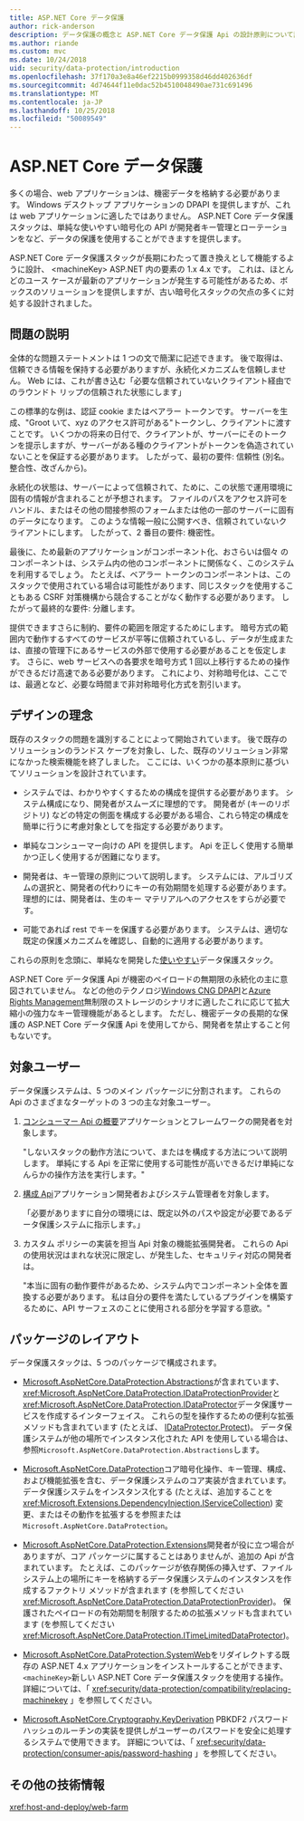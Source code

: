 ```yaml
---
title: ASP.NET Core データ保護
author: rick-anderson
description: データ保護の概念と ASP.NET Core データ保護 Api の設計原則について説明します。
ms.author: riande
ms.custom: mvc
ms.date: 10/24/2018
uid: security/data-protection/introduction
ms.openlocfilehash: 37f170a3e8a46ef2215b0999358d46dd402636df
ms.sourcegitcommit: 4d74644f11e0dac52b4510048490ae731c691496
ms.translationtype: MT
ms.contentlocale: ja-JP
ms.lasthandoff: 10/25/2018
ms.locfileid: "50089549"
---
```

# <a name="aspnet-core-data-protection"></a>ASP.NET Core データ保護

多くの場合、web アプリケーションは、機密データを格納する必要があります。 Windows デスクトップ アプリケーションの DPAPI を提供しますが、これは web アプリケーションに適したではありません。 ASP.NET Core データ保護スタックは、単純な使いやすい暗号化の API が開発者キー管理とローテーションをなど、データの保護を使用することができますを提供します。

ASP.NET Core データ保護スタックが長期にわたって置き換えとして機能するように設計、 &lt;machineKey&gt; ASP.NET 内の要素の 1.x 4.x です。 これは、ほとんどのユース ケースが最新のアプリケーションが発生する可能性があるため、ボックスのソリューションを提供しますが、古い暗号化スタックの欠点の多くに対処する設計されました。

## <a name="problem-statement"></a>問題の説明

全体的な問題ステートメントは 1 つの文で簡潔に記述できます。 後で取得は、信頼できる情報を保持する必要がありますが、永続化メカニズムを信頼しません。 Web には、これが書き込む「必要な信頼されていないクライアント経由でのラウンドト リップの信頼された状態にします」

この標準的な例は、認証 cookie またはベアラー トークンです。 サーバーを生成、"Groot いて、xyz のアクセス許可がある"トークンし、クライアントに渡すことです。 いくつかの将来の日付で、クライアントが、サーバーにそのトークンを提示しますが、サーバーがある種のクライアントがトークンを偽造されていないことを保証する必要があります。 したがって、最初の要件: 信頼性 (別名。 整合性、改ざんから)。

永続化の状態は、サーバーによって信頼されて、ために、この状態で運用環境に固有の情報が含まれることが予想されます。 ファイルのパスをアクセス許可をハンドル、またはその他の間接参照のフォームまたは他の一部のサーバーに固有のデータになります。 このような情報一般に公開すべき、信頼されていないクライアントにします。 したがって、2 番目の要件: 機密性。

最後に、ため最新のアプリケーションがコンポーネント化、おさらいは個々 のコンポーネントは、システム内の他のコンポーネントに関係なく、このシステムを利用するでしょう。 たとえば、ベアラー トークンのコンポーネントは、このスタックで使用されている場合は可能性があります、同じスタックを使用することもある CSRF 対策機構から競合することがなく動作する必要があります。 したがって最終的な要件: 分離します。

提供できますさらに制約、要件の範囲を限定するためにします。 暗号方式の範囲内で動作するすべてのサービスが平等に信頼されているし、データが生成または、直接の管理下にあるサービスの外部で使用する必要があることを仮定します。 さらに、web サービスへの各要求を暗号方式 1 回以上移行するための操作ができるだけ高速である必要があります。 これにより、対称暗号化は、ここでは、最適となど、必要な時間まで非対称暗号化方式を割引います。

## <a name="design-philosophy"></a>デザインの理念

既存のスタックの問題を識別することによって開始されています。 後で既存のソリューションのランドス ケープを対象し、した、既存のソリューション非常になかった検索機能を終了しました。 ここには、いくつかの基本原則に基づいてソリューションを設計されています。

* システムでは、わかりやすくするための構成を提供する必要があります。 システム構成になり、開発者がスムーズに理想的です。 開発者が (キーのリポジトリ) などの特定の側面を構成する必要がある場合、これら特定の構成を簡単に行うに考慮対象としてを指定する必要があります。

* 単純なコンシューマー向けの API を提供します。 Api を正しく使用する簡単かつ正しく使用するが困難になります。

* 開発者は、キー管理の原則について説明します。 システムには、アルゴリズムの選択と、開発者の代わりにキーの有効期間を処理する必要があります。 理想的には、開発者は、生のキー マテリアルへのアクセスをすらが必要です。

* 可能であれば rest でキーを保護する必要があります。 システムは、適切な既定の保護メカニズムを確認し、自動的に適用する必要があります。

これらの原則を念頭に、単純なを開発した[使いやすい](xref:security/data-protection/using-data-protection)データ保護スタック。

ASP.NET Core データ保護 Api が機密のペイロードの無期限の永続化の主に意図されていません。 などの他のテクノロジ[Windows CNG DPAPI](https://msdn.microsoft.com/library/windows/desktop/hh706794%28v=vs.85%29.aspx)と[Azure Rights Management](/rights-management/)無制限のストレージのシナリオに適したこれに応じて拡大縮小の強力なキー管理機能があるとします。 ただし、機密データの長期的な保護の ASP.NET Core データ保護 Api を使用してから、開発者を禁止すること何もないです。

## <a name="audience"></a>対象ユーザー

データ保護システムは、5 つのメイン パッケージに分割されます。 これらの Api のさまざまなターゲットの 3 つの主な対象ユーザー。

1. [コンシューマー Api の概要](xref:security/data-protection/consumer-apis/overview)アプリケーションとフレームワークの開発者を対象します。

   "しないスタックの動作方法について、またはを構成する方法について説明します。 単純にする Api を正常に使用する可能性が高いできるだけ単純になんらかの操作方法を実行します。"

2. [構成 Api](xref:security/data-protection/configuration/overview)アプリケーション開発者およびシステム管理者を対象します。

   「必要がありますに自分の環境には、既定以外のパスや設定が必要であるデータ保護システムに指示します。」

3. カスタム ポリシーの実装を担当 Api 対象の機能拡張開発者。 これらの Api の使用状況はまれな状況に限定し、が発生した、セキュリティ対応の開発者は。

   "本当に固有の動作要件があるため、システム内でコンポーネント全体を置換する必要があります。 私は自分の要件を満たしているプラグインを構築するために、API サーフェスのことに使用される部分を学習する意欲。"

## <a name="package-layout"></a>パッケージのレイアウト

データ保護スタックは、5 つのパッケージで構成されます。

* [Microsoft.AspNetCore.DataProtection.Abstractions](https://www.nuget.org/packages/Microsoft.AspNetCore.DataProtection.Abstractions/)が含まれています、<xref:Microsoft.AspNetCore.DataProtection.IDataProtectionProvider>と<xref:Microsoft.AspNetCore.DataProtection.IDataProtector>データ保護サービスを作成するインターフェイス。 これらの型を操作するための便利な拡張メソッドも含まれています (たとえば、 [IDataProtector.Protect](xref:Microsoft.AspNetCore.DataProtection.DataProtectionCommonExtensions.Protect*))。 データ保護システムが他の場所でインスタンス化された API を使用している場合は、参照`Microsoft.AspNetCore.DataProtection.Abstractions`します。

* [Microsoft.AspNetCore.DataProtection](https://www.nuget.org/packages/Microsoft.AspNetCore.DataProtection/)コア暗号化操作、キー管理、構成、および機能拡張を含む、データ保護システムのコア実装が含まれています。 データ保護システムをインスタンス化する (たとえば、追加することを<xref:Microsoft.Extensions.DependencyInjection.IServiceCollection>) 変更、またはその動作を拡張するを参照または`Microsoft.AspNetCore.DataProtection`。

* [Microsoft.AspNetCore.DataProtection.Extensions](https://www.nuget.org/packages/Microsoft.AspNetCore.DataProtection.Extensions/)開発者が役に立つ場合がありますが、コア パッケージに属することはありませんが、追加の Api が含まれています。 たとえば、このパッケージが依存関係の挿入せず、ファイル システム上の場所にキーを格納するデータ保護システムのインスタンスを作成するファクトリ メソッドが含まれます (を参照してください<xref:Microsoft.AspNetCore.DataProtection.DataProtectionProvider>)。 保護されたペイロードの有効期間を制限するための拡張メソッドも含まれています (を参照してください<xref:Microsoft.AspNetCore.DataProtection.ITimeLimitedDataProtector>)。

* [Microsoft.AspNetCore.DataProtection.SystemWeb](https://www.nuget.org/packages/Microsoft.AspNetCore.DataProtection.SystemWeb/)をリダイレクトする既存の ASP.NET 4.x アプリケーションをインストールすることができます、`<machineKey>`新しい ASP.NET Core データ保護スタックを使用する操作。 詳細については、「 <xref:security/data-protection/compatibility/replacing-machinekey> 」を参照してください。

* [Microsoft.AspNetCore.Cryptography.KeyDerivation](https://www.nuget.org/packages/Microsoft.AspNetCore.Cryptography.KeyDerivation/) PBKDF2 パスワード ハッシュのルーチンの実装を提供しがユーザーのパスワードを安全に処理するシステムで使用できます。 詳細については、「 <xref:security/data-protection/consumer-apis/password-hashing> 」を参照してください。

## <a name="additional-resources"></a>その他の技術情報

<xref:host-and-deploy/web-farm>
